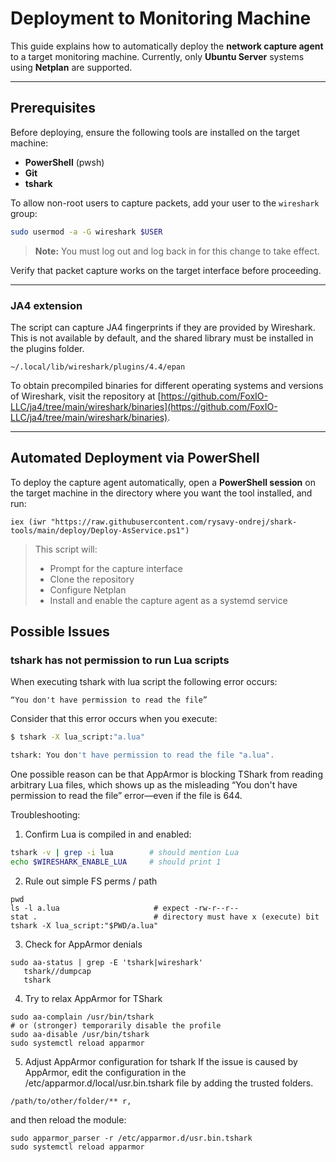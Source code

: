 # Deployment to Monitoring Machine

This guide explains how to automatically deploy the **network capture agent** to a target monitoring machine.
Currently, only **Ubuntu Server** systems using **Netplan** are supported.

---

## Prerequisites

Before deploying, ensure the following tools are installed on the target machine:

* **PowerShell** (pwsh)
* **Git**
* **tshark**

To allow non-root users to capture packets, add your user to the `wireshark` group:

```bash
sudo usermod -a -G wireshark $USER
```

> **Note:** You must log out and log back in for this change to take effect.

Verify that packet capture works on the target interface before proceeding.


---

### JA4 extension

The script can capture JA4 fingerprints if they are provided by Wireshark. This is not available by default, and the shared library must be installed in the plugins folder.

```
~/.local/lib/wireshark/plugins/4.4/epan
```

To obtain precompiled binaries for different operating systems and versions of Wireshark, visit the repository at [https://github.com/FoxIO-LLC/ja4/tree/main/wireshark/binaries](https://github.com/FoxIO-LLC/ja4/tree/main/wireshark/binaries).

---

## Automated Deployment via PowerShell

To deploy the capture agent automatically, open a **PowerShell session** on the target machine in the directory where you want the tool installed, and run:

```pwsh
iex (iwr "https://raw.githubusercontent.com/rysavy-ondrej/shark-tools/main/deploy/Deploy-AsService.ps1")
```

> This script will:
>
> * Prompt for the capture interface
> * Clone the repository
> * Configure Netplan
> * Install and enable the capture agent as a systemd service

## Possible Issues

### tshark has not permission to run Lua scripts

When executing tshark with lua script the following error occurs:

```“You don't have permission to read the file”```

Consider that this error occurs when you execute:

```bash
$ tshark -X lua_script:"a.lua"

tshark: You don't have permission to read the file "a.lua".
```

One possible reason can be that AppArmor is blocking TShark from reading arbitrary Lua files, which shows up as the misleading “You don't have permission to read the file” error—even if the file is 644.

Troubleshooting:

1. Confirm Lua is compiled in and enabled: 
```bash
tshark -v | grep -i lua        # should mention Lua
echo $WIRESHARK_ENABLE_LUA     # should print 1
```

2. Rule out simple FS perms / path
```
pwd
ls -l a.lua                     # expect -rw-r--r--
stat .                          # directory must have x (execute) bit
tshark -X lua_script:"$PWD/a.lua"
```

3. Check for AppArmor denials
```
sudo aa-status | grep -E 'tshark|wireshark'
   tshark//dumpcap
   tshark
```
4. Try to relax AppArmor for TShark
```
sudo aa-complain /usr/bin/tshark
# or (stronger) temporarily disable the profile
sudo aa-disable /usr/bin/tshark
sudo systemctl reload apparmor
```
5. Adjust AppArmor configuration for tshark
If the issue is caused by AppArmor, edit the configuration in the /etc/apparmor.d/local/usr.bin.tshark file by adding the trusted folders.
```
/path/to/other/folder/** r,
```
and then reload the module:
```
sudo apparmor_parser -r /etc/apparmor.d/usr.bin.tshark
sudo systemctl reload apparmor
```




